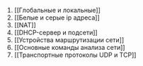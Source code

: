 
1.  [[Глобальные и локальные]]
2. [[Белые и серые ip адреса]]
3. [[NAT]]
4. [[DHCP-сервер и подсети]]
5. [[Устройства маршрутизации сети]]
6. [[Основные команды анализа сети]]
7. [[Транспортные протоколы UDP и TCP]]



